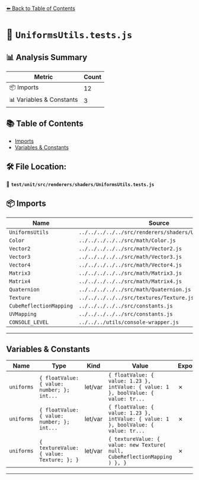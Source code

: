 [⬅️ Back to Table of Contents](../../../../../index.md)

# 📄 `UniformsUtils.tests.js`

## 📊 Analysis Summary

| Metric | Count |
|--------|-------|
| 📦 Imports | 12 |
| 📊 Variables & Constants | 3 |

## 📚 Table of Contents

- [Imports](#imports)
- [Variables & Constants](#variables-constants)

## 🛠️ File Location:
📂 **`test/unit/src/renderers/shaders/UniformsUtils.tests.js`**

## 📦 Imports

| Name | Source |
|------|--------|
| `UniformsUtils` | `../../../../../src/renderers/shaders/UniformsUtils.js` |
| `Color` | `../../../../../src/math/Color.js` |
| `Vector2` | `../../../../../src/math/Vector2.js` |
| `Vector3` | `../../../../../src/math/Vector3.js` |
| `Vector4` | `../../../../../src/math/Vector4.js` |
| `Matrix3` | `../../../../../src/math/Matrix3.js` |
| `Matrix4` | `../../../../../src/math/Matrix4.js` |
| `Quaternion` | `../../../../../src/math/Quaternion.js` |
| `Texture` | `../../../../../src/textures/Texture.js` |
| `CubeReflectionMapping` | `../../../../../src/constants.js` |
| `UVMapping` | `../../../../../src/constants.js` |
| `CONSOLE_LEVEL` | `../../../utils/console-wrapper.js` |


---

## Variables & Constants

| Name | Type | Kind | Value | Exported |
|------|------|------|-------|----------|
| `uniforms` | `{ floatValue: { value: number; }; int...` | let/var | `{ floatValue: { value: 1.23 }, intValue: { value: 1 }, boolValue: { value: tr...` | ✗ |
| `uniforms` | `{ floatValue: { value: number; }; int...` | let/var | `{ floatValue: { value: 1.23 }, intValue: { value: 1 }, boolValue: { value: tr...` | ✗ |
| `uniforms` | `{ textureValue: { value: Texture; }; }` | let/var | `{ textureValue: { value: new Texture( null, CubeReflectionMapping ) }, }` | ✗ |


---